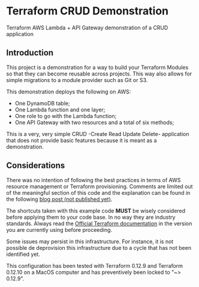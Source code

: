# Terraform CRUD Demonstration
Terraform AWS Lambda + API Gateway demonstration of a CRUD application

## Introduction
This project is a demonstration for a way to build your Terraform Modules so
that they can become reusable across projects. This way also allows for simple
migrations to a module provider such as Git or S3.

This demonstration deploys the following on AWS:
- One DynamoDB table;
- One Lambda function and one layer;
- One role to go with the Lambda function;
- One API Gateway with two resources and a total of six methods;

This is a very, very simple CRUD -Create Read Update Delete- application that
does not provide basic features because it is meant as a demonstration.

## Considerations

There was no intention of following the best practices in terms of AWS resource
management or Terraform provisioning. Comments are limited out of the
meaningful section of this code and the explanation can be found in the
following [blog post (not published yet)](#).

The shortcuts taken with this example code **MUST** be wisely considered before
applying them to your code base. In no way they are industry standards. Always
read the [Official Terraform documentation](https://www.terraform.io/docs/) in
the version you are currently using before proceeding.

Some issues may persist in this infrastructure. For instance, it is not
possible de deprovision this infrastructure due to a cycle that has not been
identified yet.

This configuration has been tested with Terraform 0.12.9 and Terraform 0.12.10
on a MacOS computer and has preventively been locked to "~> 0.12.9".
